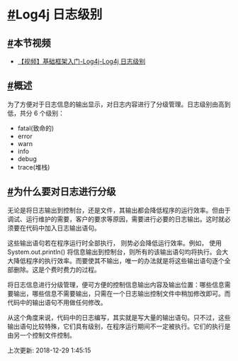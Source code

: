 # [#](https://funtl.com/zh/log4j/Log4j-日志级别.html#log4j-日志级别)Log4j 日志级别

## [#](https://funtl.com/zh/log4j/Log4j-日志级别.html#本节视频)本节视频

- [【视频】基础框架入门-Log4j-Log4j 日志级别](https://www.bilibili.com/video/av24509628/)

## [#](https://funtl.com/zh/log4j/Log4j-日志级别.html#概述)概述

为了方便对于日志信息的输出显示，对日志内容进行了分级管理。日志级别由高到低，共分 6 个级别：

- fatal(致命的)
- error
- warn
- info
- debug
- trace(堆栈)

## [#](https://funtl.com/zh/log4j/Log4j-日志级别.html#为什么要对日志进行分级)为什么要对日志进行分级

无论是将日志输出到控制台，还是文件，其输出都会降低程序的运行效率。但由于调试、运行维护的需要，客户的要求等原因，需要进行必要的日志输出。这时就必须要在代码中加入日志输出语句。

这些输出语句若在程序运行时全部执行， 则势必会降低运行效率。例如， 使用 System.out.println() 将信息输出到控制台，则所有的该输出语句均将执行。会大大降低程序的执行效率。而要使其不输出，唯一的办法就是将这些输出语句逐个全部删除。这是个费时费力的过程。

将日志信息进行分级管理，便可方便的控制信息输出内容及输出位置：哪些信息需要输出，哪些信息不需要输出，只需在一个日志输出控制文件中稍加修改即可。而代码中的输出语句不用做任何修改。

从这个角度来说，代码中的日志编写，其实就是写大量的输出语句。只不过，这些输出语句比较特殊，它们具有级别，在程序运行期间不一定被执行。它们的执行是由另一个控制文件控制。

上次更新: 2018-12-29 1:45:15